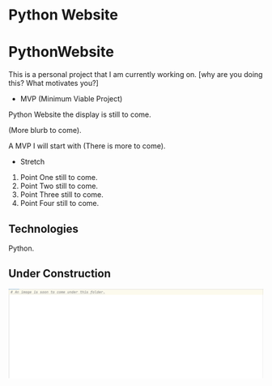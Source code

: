 # Python Website

# PythonWebsite

This is a personal project that I am currently working on. [why are you doing this? What motivates you?]

* MVP (Minimum Viable Project)

Python Website the display is still to come. 

(More blurb to come).

A MVP I will start with (There is more to come).

* Stretch

1.	Point One still to come. 
2.	Point Two still to come.
3.	Point Three still to come. 
4.	Point Four still to come. 

## Technologies

Python.

## Under Construction 
![](images/PythonWebsite.png)
